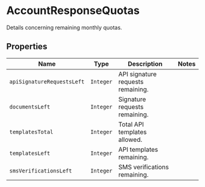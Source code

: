 

# AccountResponseQuotas

Details concerning remaining monthly quotas.

## Properties

Name | Type | Description | Notes
------------ | ------------- | ------------- | -------------
| `apiSignatureRequestsLeft` | ```Integer``` |  API signature requests remaining.  |  |
| `documentsLeft` | ```Integer``` |  Signature requests remaining.  |  |
| `templatesTotal` | ```Integer``` |  Total API templates allowed.  |  |
| `templatesLeft` | ```Integer``` |  API templates remaining.  |  |
| `smsVerificationsLeft` | ```Integer``` |  SMS verifications  remaining.  |  |



